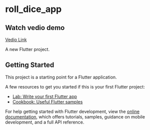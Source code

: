 # roll_dice_app

## Watch vedio demo
[Vedio Link](https://drive.google.com/file/d/10hWSv6fD5YYO_vBBvSfQ31psuQQ-wQ5v/view?usp=drivesdk)

A new Flutter project.

## Getting Started

This project is a starting point for a Flutter application.

A few resources to get you started if this is your first Flutter project:

- [Lab: Write your first Flutter app](https://docs.flutter.dev/get-started/codelab)
- [Cookbook: Useful Flutter samples](https://docs.flutter.dev/cookbook)

For help getting started with Flutter development, view the
[online documentation](https://docs.flutter.dev/), which offers tutorials,
samples, guidance on mobile development, and a full API reference.
